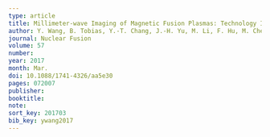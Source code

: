 ```yaml
---
type: article
title: Millimeter-wave Imaging of Magnetic Fusion Plasmas: Technology Innovations Advancing Physics Understanding
author: Y. Wang, B. Tobias, Y.-T. Chang, J.-H. Yu, M. Li, F. Hu, M. Chen, M. Mamidanna, T. Phan, A.-V. Pham, J. Gu, X. Liu, Y. Zhu, C.W. Domier, L. Shi, E. Valeo, G.J. Kramer, D. Kuwahara, Y. Nagayama, A. Mase, and N.C. Luhmann Jr. 
journal: Nuclear Fusion
volume: 57
number: 
year: 2017
month: Mar.
doi: 10.1088/1741-4326/aa5e30
pages: 072007
publisher:
booktitle:
note: 
sort_key: 201703
bib_key: ywang2017
---
```

